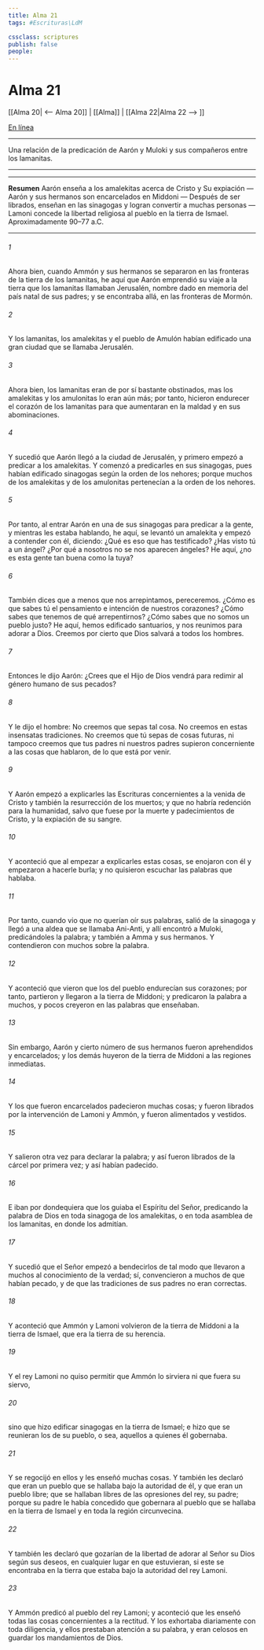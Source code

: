 ```yaml
---
title: Alma 21
tags: #Escrituras\LdM

cssclass: scriptures
publish: false
people:
---
```


# Alma 21
[[Alma 20| <-- Alma 20]] | [[Alma]] | [[Alma 22|Alma 22 --> ]]

[En línea](https://churchofjesuschrist.org/study/scriptures/bofm/alma/21?lang=spa)

---
Una relación de la predicación de Aarón y Muloki y sus compañeros entre los lamanitas.

---

---
__Resumen__
Aarón enseña a los amalekitas acerca de Cristo y Su expiación — Aarón y sus hermanos son encarcelados en Middoni — Después de ser librados, enseñan en las sinagogas y logran convertir a muchas personas — Lamoni concede la libertad religiosa al pueblo en la tierra de Ismael. Aproximadamente 90–77 a.C.

---
###### 1 
Ahora bien, cuando Ammón y sus hermanos se separaron en las fronteras de la tierra de los lamanitas, he aquí que Aarón emprendió su viaje a la tierra que los lamanitas llamaban Jerusalén, nombre dado en memoria del país natal de sus padres; y se encontraba allá, en las fronteras de Mormón.

###### 2 
Y los lamanitas, los amalekitas y el pueblo de Amulón habían edificado una gran ciudad que se llamaba Jerusalén.

###### 3 
Ahora bien, los lamanitas eran de por sí bastante obstinados, mas los amalekitas y los amulonitas lo eran aún más; por tanto, hicieron endurecer el corazón de los lamanitas para que aumentaran en la maldad y en sus abominaciones.

###### 4 
Y sucedió que Aarón llegó a la ciudad de Jerusalén, y primero empezó a predicar a los amalekitas. Y comenzó a predicarles en sus sinagogas, pues habían edificado sinagogas según la orden de los nehores; porque muchos de los amalekitas y de los amulonitas pertenecían a la orden de los nehores.

###### 5 
Por tanto, al entrar Aarón en una de sus sinagogas para predicar a la gente, y mientras les estaba hablando, he aquí, se levantó un amalekita y empezó a contender con él, diciendo: ¿Qué es eso que has testificado? ¿Has visto tú a un ángel? ¿Por qué a nosotros no se nos aparecen ángeles? He aquí, ¿no es esta gente tan buena como la tuya?

###### 6 
También dices que a menos que nos arrepintamos, pereceremos. ¿Cómo es que sabes tú el pensamiento e intención de nuestros corazones? ¿Cómo sabes que tenemos de qué arrepentirnos? ¿Cómo sabes que no somos un pueblo justo? He aquí, hemos edificado santuarios, y nos reunimos para adorar a Dios. Creemos por cierto que Dios salvará a todos los hombres.

###### 7 
Entonces le dijo Aarón: ¿Crees que el Hijo de Dios vendrá para redimir al género humano de sus pecados?

###### 8 
Y le dijo el hombre: No creemos que sepas tal cosa. No creemos en estas insensatas tradiciones. No creemos que tú sepas de cosas futuras, ni tampoco creemos que tus padres ni nuestros padres supieron concerniente a las cosas que hablaron, de lo que está por venir.

###### 9 
Y Aarón empezó a explicarles las Escrituras concernientes a la venida de Cristo y también la resurrección de los muertos; y que no habría redención para la humanidad, salvo que fuese por la muerte y padecimientos de Cristo, y la expiación de su sangre.

###### 10 
Y aconteció que al empezar a explicarles estas cosas, se enojaron con él y empezaron a hacerle burla; y no quisieron escuchar las palabras que hablaba.

###### 11 
Por tanto, cuando vio que no querían oír sus palabras, salió de la sinagoga y llegó a una aldea que se llamaba Ani-Anti, y allí encontró a Muloki, predicándoles la palabra; y también a Amma y sus hermanos. Y contendieron con muchos sobre la palabra.

###### 12 
Y aconteció que vieron que los del pueblo endurecían sus corazones; por tanto, partieron y llegaron a la tierra de Middoni; y predicaron la palabra a muchos, y pocos creyeron en las palabras que enseñaban.

###### 13 
Sin embargo, Aarón y cierto número de sus hermanos fueron aprehendidos y encarcelados; y los demás huyeron de la tierra de Middoni a las regiones inmediatas.

###### 14 
Y los que fueron encarcelados padecieron muchas cosas; y fueron librados por la intervención de Lamoni y Ammón, y fueron alimentados y vestidos.

###### 15 
Y salieron otra vez para declarar la palabra; y así fueron librados de la cárcel por primera vez; y así habían padecido.

###### 16 
E iban por dondequiera que los guiaba el Espíritu del Señor, predicando la palabra de Dios en toda sinagoga de los amalekitas, o en toda asamblea de los lamanitas, en donde los admitían.

###### 17 
Y sucedió que el Señor empezó a bendecirlos de tal modo que llevaron a muchos al conocimiento de la verdad; sí, convencieron a muchos de que habían pecado, y de que las tradiciones de sus padres no eran correctas.

###### 18 
Y aconteció que Ammón y Lamoni volvieron de la tierra de Middoni a la tierra de Ismael, que era la tierra de su herencia.

###### 19 
Y el rey Lamoni no quiso permitir que Ammón lo sirviera ni que fuera su siervo,

###### 20 
sino que hizo edificar sinagogas en la tierra de Ismael; e hizo que se reunieran los de su pueblo, o sea, aquellos a quienes él gobernaba.

###### 21 
Y se regocijó en ellos y les enseñó muchas cosas. Y también les declaró que eran un pueblo que se hallaba bajo la autoridad de él, y que eran un pueblo libre; que se hallaban libres de las opresiones del rey, su padre; porque su padre le había concedido que gobernara al pueblo que se hallaba en la tierra de Ismael y en toda la región circunvecina.

###### 22 
Y también les declaró que gozarían de la libertad de adorar al Señor su Dios según sus deseos, en cualquier lugar en que estuvieran, si este se encontraba en la tierra que estaba bajo la autoridad del rey Lamoni.

###### 23 
Y Ammón predicó al pueblo del rey Lamoni; y aconteció que les enseñó todas las cosas concernientes a la rectitud. Y los exhortaba diariamente con toda diligencia, y ellos prestaban atención a su palabra, y eran celosos en guardar los mandamientos de Dios.

